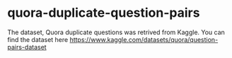 # quora-duplicate-question-pairs

The dataset, Quora duplicate questions was retrived from Kaggle. 
You can find the dataset here  https://www.kaggle.com/datasets/quora/question-pairs-dataset
